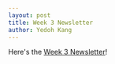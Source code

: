 ```yaml
---
layout: post
title: Week 3 Newsletter
author: Yedoh Kang
---
```

Here's the [Week 3 Newsletter](/downloads/newsletters/week3-2017.pdf)!
